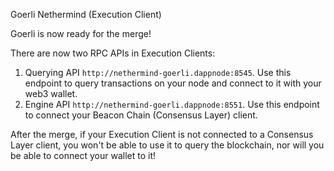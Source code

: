 Goerli Nethermind (Execution Client)

Goerli is now ready for the merge!

There are now two RPC APIs in Execution Clients:

1. Querying API `http://nethermind-goerli.dappnode:8545`. Use this endpoint to query transactions on your node and connect to it with your web3 wallet.
2. Engine API `http://nethermind-goerli.dappnode:8551`. Use this endpoint to connect your Beacon Chain (Consensus Layer) client.

After the merge, if your Execution Client is not connected to a Consensus Layer client, you won't be able to use it to query the blockchain, nor will you be able to connect your wallet to it!
